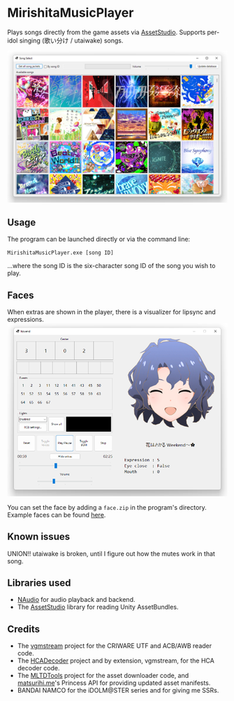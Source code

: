 # MirishitaMusicPlayer

Plays songs directly from the game assets via [AssetStudio](https://github.com/Perfare/AssetStudio).
Supports per-idol singing (歌い分け / utaiwake) songs.

![Song select](Images/SongSelect.png)

## Usage
The program can be launched directly or via the command line:
```
MirishitaMusicPlayer.exe [song ID]
```
...where the song ID is the six-character song ID of the song you wish to play.

## Faces
When extras are shown in the player, there is a visualizer for lipsync and expressions.
![Player extras with face](Images/PlayerExtrasWithFace.png)

You can set the face by adding a `face.zip` in the program's directory.
Example faces can be found [here](https://mega.nz/folder/4RYxlYja#naA1Ojt0Axp1b8-OTRc05w).

## Known issues
UNION!! utaiwake is broken, until I figure out how the mutes work in that song.

## Libraries used
* [NAudio](https://github.com/naudio/NAudio) for audio playback and backend.
* The [AssetStudio](https://github.com/Perfare/AssetStudio) library for reading Unity AssetBundles.
 
## Credits
* The [vgmstream](https://github.com/vgmstream/vgmstream) project for the CRIWARE UTF and ACB/AWB reader code.
* The [HCADecoder](https://github.com/Nyagamon/HCADecoder) project and by extension, vgmstream, for the HCA decoder code.
* The [MLTDTools](https://github.com/OpenMLTD/MLTDTools) project for the asset downloader code,
  and [matsurihi.me](https://matsurihi.me)'s Princess API for providing updated asset manifests.
* BANDAI NAMCO for the iDOLM@STER series and for giving me SSRs.

